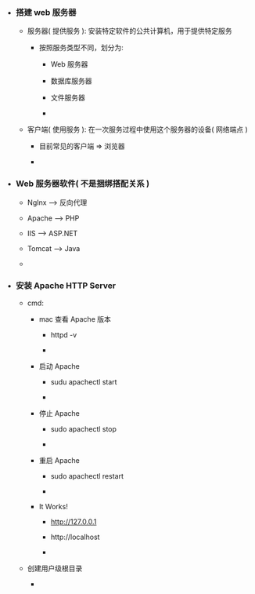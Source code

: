 * ### 搭建 web 服务器

    * 服务器( 提供服务 ): 安装特定软件的公共计算机，用于提供特定服务
    
        * 按照服务类型不同，划分为:
        
            * Web 服务器
            
            * 数据库服务器
            
            * 文件服务器
            
            *  
            
    * 客户端( 使用服务 ): 在一次服务过程中使用这个服务器的设备( 网络端点 )
    
        * 目前常见的客户端 => 浏览器
        
        * 
        
* ### Web 服务器软件( 不是捆绑搭配关系 )

    * NgInx --> 反向代理
    
    * Apache --> PHP
    
    * IIS --> ASP.NET
    
    * Tomcat --> Java
    
    * 
    
* ### 安装 Apache HTTP Server 

    * cmd: 
        
        * mac 查看 Apache 版本
        
            * httpd -v 
            
            * 
            
        * 启动 Apache
        
            * sudu apachectl start
            
            * 
            
        * 停止 Apache
        
            * sudo apachectl stop
            
            * 
            
        * 重启 Apache
            
            * sudo apachectl restart

            * 
            
        * It Works!
        
            * http://127.0.0.1
            
            * http://localhost
            
            * 
            
    * 创建用户级根目录
    
        * 
        
























        